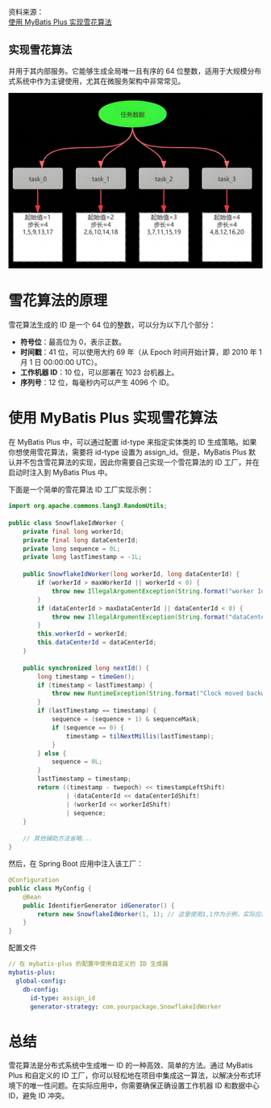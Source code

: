 
资料来源：<br/>
[使用 MyBatis Plus 实现雪花算法](https://www.toutiao.com/article/7391894077731602955/)

## 实现雪花算法

并用于其内部服务。它能够生成全局唯一且有序的 64 位整数，适用于大规模分布式系统中作为主键使用，尤其在微服务架构中非常常见。

![img](img/54cdd46c51114127b4a759c08c443474~noop.image ':size=60%')

# 雪花算法的原理

雪花算法生成的 ID 是一个 64 位的整数，可以分为以下几个部分：

- **符号位**：最高位为 0，表示正数。
- **时间戳**：41 位，可以使用大约 69 年（从 Epoch 时间开始计算，即 2010 年 1 月 1 日 00:00:00 UTC）。
- **工作机器 ID**：10 位，可以部署在 1023 台机器上。
- **序列号**：12 位，每毫秒内可以产生 4096 个 ID。

# 使用 MyBatis Plus 实现雪花算法

在 MyBatis Plus 中，可以通过配置 id-type 来指定实体类的 ID 生成策略。如果你想使用雪花算法，需要将 id-type 设置为 assign_id。但是，MyBatis Plus 默认并不包含雪花算法的实现，因此你需要自己实现一个雪花算法的 ID 工厂，并在启动时注入到 MyBatis Plus 中。

下面是一个简单的雪花算法 ID 工厂实现示例：

```java
import org.apache.commons.lang3.RandomUtils;

public class SnowflakeIdWorker {
    private final long workerId;
    private final long dataCenterId;
    private long sequence = 0L;
    private long lastTimestamp = -1L;

    public SnowflakeIdWorker(long workerId, long dataCenterId) {
        if (workerId > maxWorkerId || workerId < 0) {
            throw new IllegalArgumentException(String.format("worker Id can't be greater than %d or less than 0", maxWorkerId));
        }
        if (dataCenterId > maxDataCenterId || dataCenterId < 0) {
            throw new IllegalArgumentException(String.format("dataCenter Id can't be greater than %d or less than 0", maxDataCenterId));
        }
        this.workerId = workerId;
        this.dataCenterId = dataCenterId;
    }

    public synchronized long nextId() {
        long timestamp = timeGen();
        if (timestamp < lastTimestamp) {
            throw new RuntimeException(String.format("Clock moved backwards.  Refusing to generate id for %d milliseconds", lastTimestamp - timestamp));
        }
        if (lastTimestamp == timestamp) {
            sequence = (sequence + 1) & sequenceMask;
            if (sequence == 0) {
                timestamp = tilNextMillis(lastTimestamp);
            }
        } else {
            sequence = 0L;
        }
        lastTimestamp = timestamp;
        return ((timestamp - twepoch) << timestampLeftShift)
                | (dataCenterId << dataCenterIdShift)
                | (workerId << workerIdShift)
                | sequence;
    }

    // 其他辅助方法省略...
}
```

然后，在 Spring Boot 应用中注入该工厂：

```java
@Configuration
public class MyConfig {
    @Bean
    public IdentifierGenerator idGenerator() {
        return new SnowflakeIdWorker(1, 1); // 这里使用1,1作为示例，实际应根据你的集群规模选择
    }
}


```



配置文件

```yaml
// 在 mybatis-plus 的配置中使用自定义的 ID 生成器
mybatis-plus:
  global-config:
    db-config:
      id-type: assign_id
      generator-strategy: com.yourpackage.SnowflakeIdWorker
```









# 总结

雪花算法是分布式系统中生成唯一 ID 的一种高效、简单的方法。通过 MyBatis Plus 和自定义的 ID 工厂，你可以轻松地在项目中集成这一算法，以解决分布式环境下的唯一性问题。在实际应用中，你需要确保正确设置工作机器 ID 和数据中心 ID，避免 ID 冲突。
